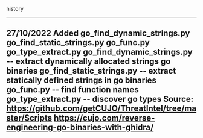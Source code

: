 history


----
27/10/2022
Added go_find_dynamic_strings.py  go_find_static_strings.py  go_func.py  go_type_extract.py
go_find_dynamic_strings.py -- extract dynamically allocated strings go binaries
go_find_static_strings.py -- extract statically defined strings in go binaries
go_func.py -- find function names
go_type_extract.py  -- discover go types
Source:
https://github.com/getCUJO/ThreatIntel/tree/master/Scripts
https://cujo.com/reverse-engineering-go-binaries-with-ghidra/
----